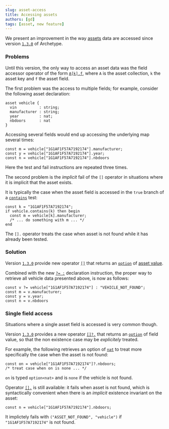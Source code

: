```yaml
---
slug: asset-access
title: Accessing assets
authors: [gd]
tags: [asset, new feature]
---
```


We present an improvement in the way [assets](/docs/asset) data are accessed since version [`1.3.0`](https://github.com/edukera/archetype-lang/releases/tag/1.3.0) of Archetype.

### Problems

Until this version, the only way to access an asset data was the field accessor operator of the form [`A[k].f`](/docs/reference/expressions/asset#ak--asset_keyaf), where `A` is the asset collection, `k` the asset key and `f` the asset field.

<!--truncate-->

The first problem was the access to multiple fields; for example, consider the following asset declaration:
```archetype
asset vehicle {
  vin          : string;
  manufacturer : string;
  year         : nat;
  nbdoors      : nat
}
```

Accessing several fields would end up accessing the underlying map several times:

```archetype
const m = vehicle["1G1AF1F57A7192174"].manufacturer;
const y = vehicle["1G1AF1F57A7192174"].year;
const n = vehicle["1G1AF1F57A7192174"].nbdoors
```

Here the test and fail instructions are repeated three times.

The second problem is the *implicit* fail of the `[]` operator in situations where it is implicit that the asset exists.

It is typically the case when the asset field is accessed in the `true` branch of a [`contains`](/docs/reference/expressions/asset#acontainsk--asset_keya) test:

```archetype
const k = "1G1AF1F57A7192174";
if vehicle.contains(k) then begin
  const m = vehicle[k].manufacturer;
  /* ... do something with m ... */
end
```

The `[].` operator treats the case when asset is not found while it has already been tested.

### Solution

Version [`1.3.0`](/docs/install) provide new operator [`[]`](/docs/reference/expressions/asset#ak--asset_keya) that returns an [`option`](/docs/reference/types#option<T>) of [asset value](/docs/reference/types#asset_value<A>).

Combined with the new [`?= :`](/docs/reference/instructions/localvariable#-) declaration instruction, the proper way to retrieve all vehicle data presented above, is now as follows:

```archetype
const v ?= vehicle["1G1AF1F57A7192174"] : "VEHICLE_NOT_FOUND";
const m = v.manufacturer;
const y = v.year;
const n = v.nbdoors
```

### Single field access

Situations where a single asset field is accessed is very common though.

Version [`1.3.0`](/docs/install) provides a new operator [`[]?.`](/docs/reference/expressions/asset#ak--asset_keyaf) that returns an [`option`](/docs/reference/types#option<T>) of field value, so that the non existence case may be *explicitely* treated.

For example, the following retrieves an option of [`nat`](/docs/reference/types#nat) to treat more specifically the case when the asset is not found:
```archetype
const on = vehicle["1G1AF1F57A7192174"]?.nbdoors;
/* treat case when on is none ... */
```

`on` is typed `option<nat>` and is `none` if the vehicle is not found.

Operator [`[].`](/docs/reference/expressions/asset#ak--asset_keyaf) is still available: it fails when asset is not found, which is syntactically convenient when there is an *implicit* existence invariant on the asset:
```archetype
const n = vehicle["1G1AF1F57A7192174"].nbdoors;
```

It implictely fails with `("ASSET_NOT_FOUND", "vehicle")` if `"1G1AF1F57A7192174"` is not found.


